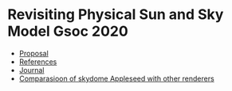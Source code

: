 # Revisiting Physical Sun and Sky Model Gsoc 2020

- [Proposal](https://mororo250.github.io/Gsoc-sun-sky/Gsoc%20proposal)
- [References](https://mororo250.github.io/Gsoc-sun-sky/Relevant%20%Papers)
- [Journal](https://mororo250.github.io/Gsoc-sun-sky/Gsoc%20Journal)
- [Comparasioon of skydome Appleseed with other renderers](https://mororo250.github.io/Gsoc-sun-sky/Appleseed_comparison/appleseed_compare)
